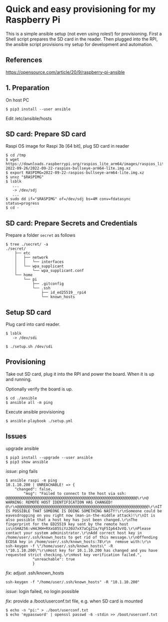 # Quick and easy provisioning for my Raspberry Pi

This is a simple ansible setup (not even using roles!) for provisioning. First a Shell script prepares the SD card in the reader. Then plugged into the RPI, the ansible script provisions my setup for development and automation.  

## References

https://opensource.com/article/20/9/raspberry-pi-ansible


## 1. Preparation

On host PC  

```
$ pip3 install --user ansible
```

Edit /etc/ansible/hosts   

## SD card: Prepare SD card

Raspi OS image for Raspi 3b [64 bit], plug SD card in reader    
```
$ cd /tmp
$ wget https://downloads.raspberrypi.org/raspios_lite_arm64/images/raspios_lite_arm64-2022-09-26/2022-09-22-raspios-bullseye-arm64-lite.img.xz
$ export RASPIMG=2022-09-22-raspios-bullseye-arm64-lite.img.xz
$ unxz "$RASPIMG"
$ lsblk
   ...
   -> /dev/sdj
   ...
$ sudo dd if="$RASPIMG" of=/dev/sdj bs=4M conv=fdatasync status=progress
$ cd -
```


## SD card: Prepare Secrets and Credentials

Prepare a folder ``secret`` as follows  
```
$ tree ./secret/ -a
./secret/
    ├── etc
    │   ├── network
    │   │   └── interfaces
    │   └── wpa_supplicant
    │       └── wpa_supplicant.conf
    └── home
        └── pi
            ├── .gitconfig
            └── .ssh
                ├── id_ed25519__rpi4
                └── known_hosts
```

## Setup SD card

Plug card into card reader.  

```
$ lsblk
   -> /dev/sdi

$ ./setup.sh /dev/sdi
```


## Provisioning

Take out SD card, plug it into the RPI and power the board. When it is up and running.  

Optionally verify the board is up.  
```
$ cd ./ansible
$ ansible all -m ping
```

Execute ansible provisioning

```
$ ansible-playbook ./setup.yml
```


## Issues

upgrade ansible  

```
$ pip3 install --upgrade --user ansible
$ pip3 show ansible
```


*issue*: ping fails  
```
$ ansible raspi -m ping
10.1.10.200 | UNREACHABLE! => {
    "changed": false,
	    "msg": "Failed to connect to the host via ssh: @@@@@@@@@@@@@@@@@@@@@@@@@@@@@@@@@@@@@@@@@@@@@@@@@@@@@@@@@@@\r\n@    WARNING: REMOTE HOST IDENTIFICATION HAS CHANGED!     @\r\n@@@@@@@@@@@@@@@@@@@@@@@@@@@@@@@@@@@@@@@@@@@@@@@@@@@@@@@@@@@\r\nIT IS POSSIBLE THAT SOMEONE IS DOING SOMETHING NASTY!\r\nSomeone could be eavesdropping on you right now (man-in-the-middle attack)!\r\nIt is also possible that a host key has just been changed.\r\nThe fingerprint for the ED25519 key sent by the remote host is\nSHA256:vH4JKH+RXxG85SiYz26U7xX7aCgZ1a/YqF5Ip643vVQ.\r\nPlease contact your system administrator.\r\nAdd correct host key in /home/user/.ssh/known_hosts to get rid of this message.\r\nOffending ECDSA key in /home/user/.ssh/known_hosts:78\r\n  remove with:\r\n  ssh-keygen -f \"/home/user/.ssh/known_hosts\" -R \"10.1.10.200\"\r\nHost key for 10.1.10.200 has changed and you have requested strict checking.\r\nHost key verification failed.",
		    "unreachable": true
			}
```
*fix*: adjust .ssh/known_hosts  
```
ssh-keygen -f "/home/user/.ssh/known_hosts" -R "10.1.10.200"
```


*issue*: login failed, no login possible  

*fix*: provide a /boot/userconf.txt file, e.g. when SD card is mounted  
```
$ echo -n "pi:" > ./boot/userconf.txt
$ echo 'mypassword' | openssl passwd -6 -stdin >> /boot/userconf.txt
```
